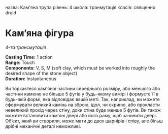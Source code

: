 назва: Кам'яна трупа рівень: 4 школа: транмутація класів: священно druid

# Кам’яна фігура
_4-та трансмутація_

**Casting Time:** 1 action    
**Range:** Touch    
**Components:** V, S, M (soft clay, which must be worked into roughly the desired shape of the stone object)    
**Duration:** Instantaneous

Ви торкаєтеся кам'яної частини середнього розміру, або меншого або частини каменю не більше 5 футів у будь-якому вимірі і формуєте її в будь-якій формі, яка відповідає вашій меті. Так, наприклад, ви можете сформувати великий камінь на зброю, ідол, чи скриню, або прокласти невеликий прохід через стіну, доки стіна буде менше 5 футів. Ви також можете встановити кам'яні двері або його раму, щоб зачинити двері. Об’єкт, який ви створили, може мати до двох шарнірів і співу, але більш дрібні механічні деталі неможливі. 
